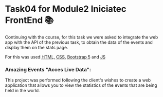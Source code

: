 # Task04 for Module2 Iniciatec FrontEnd 📚

Continuing with the course, for this task we were asked to integrate the web app with the API of the previous task, to obtain the data of the events and display them on the stats page.

For this was used <abbr title="Hyper Text Markup Language">HTML</abbr>, <abbr title="Cascading Style Sheets">CSS</abbr>, <abbr title="Bootstrap 5">Bootstrap 5</abbr> and <abbr title="JavaScript">JS</abbr>

### Amazing Events "Acces Live Data":

This project was performed following the client's wishes to create a web application that allows you to view the statistics of the events that are being held in the world.
